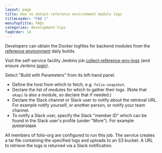```yaml
---
layout: page
title: How to obtain reference environment module logs
titleLeader: "FAQ |"
menuTopTitle: FAQs
categories: development-tips
faqOrder: 14
---
```


Developers can obtain the Docker logfiles for backend modules from the [reference environment](/guides/automation/#reference-environments) daily builds.

Visit the self-service facility Jenkins job [collect-reference-env-logs](https://jenkins-aws.indexdata.com/job/Automation/job/collect-reference-env-logs/) (and ensure Jenkins [login](/guides/automation/#jenkins)).

Select "Build with Parameters" from its left-hand panel.

* Define the host from which to fetch, e.g. `folio-snapshot`.
* Declare the list of modules for which to gather their logs.
  (Note that `okapi` is also a module, so declare that if needed.)
* Declare the Slack channel or Slack user to notify about the retrieval URL.
For example notify yourself, or another person, or notify your team channel.
* To notify a Slack user, specify the Slack "member ID" which can be found in the Slack user's profile (under "More"). For example `@U999FOOBAR`

All members of folio-org are configured to run this job. The service creates a tar file containing the specified logs and uploads to an S3 bucket. A URL to retrieve the logs is returned via a Slack notification.

